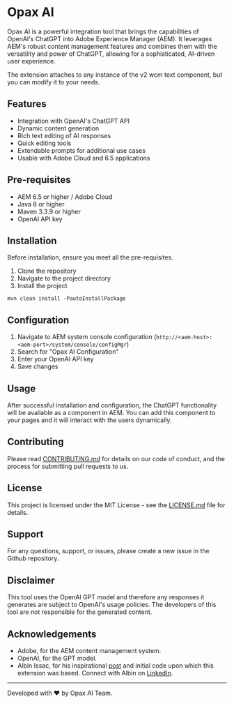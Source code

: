 # Opax AI

Opax AI is a powerful integration tool that brings the capabilities of OpenAI's ChatGPT into Adobe Experience Manager (AEM). It leverages AEM's robust content management features and combines them with the versatility and power of ChatGPT, allowing for a sophisticated, AI-driven user experience.

The extension attaches to any instance of the v2 wcm text component, but you can modify it to your needs.

## Features

- Integration with OpenAI's ChatGPT API
- Dynamic content generation
- Rich text editing of AI responses
- Quick editing tools
- Extendable prompts for additional use cases
- Usable with Adobe Cloud and 6.5 applications

## Pre-requisites

- AEM 6.5 or higher / Adobe Cloud
- Java 8 or higher
- Maven 3.3.9 or higher
- OpenAI API key

## Installation

Before installation, ensure you meet all the pre-requisites.

1. Clone the repository
2. Navigate to the project directory
3. Install the project

```
mvn clean install -PautoInstallPackage
```

## Configuration

1. Navigate to AEM system console configuration (`http://<aem-host>:<aem-port>/system/console/configMgr`)
2. Search for "Opax AI Configuration"
3. Enter your OpenAI API key
4. Save changes

## Usage
After successful installation and configuration, the ChatGPT functionality will be available as a component in AEM. You can add this component to your pages and it will interact with the users dynamically.

## Contributing
Please read [CONTRIBUTING.md](https://github.com/your-repository/Opax-AI/blob/main/CONTRIBUTING.md) for details on our code of conduct, and the process for submitting pull requests to us.

## License
This project is licensed under the MIT License - see the [LICENSE.md](https://github.com/your-repository/Opax-AI/blob/main/LICENSE.md) file for details.

## Support
For any questions, support, or issues, please create a new issue in the Github repository.

## Disclaimer
This tool uses the OpenAI GPT model and therefore any responses it generates are subject to OpenAI's usage policies. The developers of this tool are not responsible for the generated content.

## Acknowledgements
- Adobe, for the AEM content management system.
- OpenAI, for the GPT model.
- Albin Issac, for his inspirational [post](https://techforum.medium.com/how-to-connect-adobe-experience-manager-aem-with-chatgpt-312651291713) and initial code upon which this extension was based. Connect with Albin on [LinkedIn](https://www.linkedin.com/in/albin-issac-56917523/).

---

Developed with :heart: by Opax AI Team.